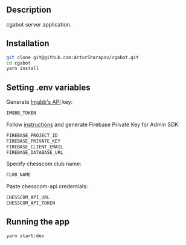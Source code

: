 ## Description

cgabot server application.

## Installation

```bash
git clone git@github.com:ArturSharapov/cgabot.git
cd cgabot
yarn install
```

## Setting .env variables

Generate [Imgbb's API](api.imgbb.com) key:
```bash
IMGBB_TOKEN
```

Follow [instructions](firebase.google.com/docs/admin/setup#initialize-sdk) and generate Firebase Private Key for Admin SDK:
```bash
FIREBASE_PROJECT_ID
FIREBASE_PRIVATE_KEY
FIREBASE_CLIENT_EMAIL
FIREBASE_DATABASE_URL
```

Specify chesscom club name:
```bash
CLUB_NAME
```

Paste chesscom-api credentials:
```bash
CHESSCOM_API_URL
CHESSCOM_API_TOKEN
```

## Running the app

```bash
yarn start:dev
```
